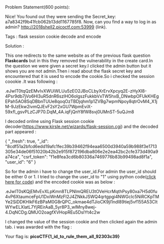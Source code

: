 Problem Statement(600 points):

Nice! You found out they were sending the Secret_key: a7a8342f9b41fcb062b13dd1167785f8. Now, can you find a way to log in as admin? http://2018shell2.picoctf.com:53999 (link).

Tags : flask session cookie decode and encode

Solution :

This one redirects to the same website as of the previous flask question <b>Flaskcards</b> but in this they removed the vulnerability in the create card.In the question we were given a secret key.I clicked the admin button but it shows you are not admin.Then i read about the flask secret key and encountered that it is used to encode the cookie.So i checked the session coookie .It was following :

.eJwlT0tqQzEMvIvXWUiWLUu5zEO2JBoCLbyXrErvXpcyq2E-zHyXI8-4Psr9db7jVo6Hl3uR5dnR6szlHO6olgszFukkbVxTW5hxB_DNwbpOFUkKHEgEPah5AO8SqDBbnTUUe8qoqOzTBDjqhm1p1ZVBg7wpmNpoy8qtrOvM4_X1jM-9JzEkw2ivmQJEvF2sY2xGU7WpmEviX-59xfl_gsvPLzCJP70.DqM_4A.iqFjQnY8fW8svj0UMnST-5uQJm8


I decoded online using Flask session cookie decoder(https://www.kirsle.net/wizards/flask-session.cgi) and the decoded part appeared :

{
    "_fresh": true,
    "_id": "8cdf51a2bfcd6edd19afc1fec39b39462f94eaa6500d3940a59b988f3e1713305e34de06f51020b42b2e915f872196dba806e2e2ea42bc2cfe373d490a9a74ca",
    "csrf_token": "f1e8fea3cd6b80336a7469776b83b99498ad8f1a",
    "user_id": "6"
}


So for the admin i have to change the user_id.For admin the user_id should be either 0 or 1. 
I tried to change the user_id to "1" using python code(<a href="https://github.com/d4rkvaibhav/PICOCTF-2018/blob/master/WEB_EXPLOITATION/Flaskcards%20Skeleton%20Key/encode.py">click here for code</a>) and the encoded cookie was as below :

.eJwlT0sKQjEMvEvXLpKmn8TLPNImQREU3tOVeHcrMqthPsy80xa7H5d0fu4vP6XtaumceFpU1DxiWnMzFI2J4ZNkkJSWQ4qrtgpgi4NWGcIc5NiRCKpTMYe2SiDDKHlkF6zBPaM0G8rQPC_okmae4dTJioCK9jI1ndI89tiej5vf155A53CltWYwELXlatL7YjREirAaB_5yr8P3_wlMny8wej-4.DqNCDg.QMUO2oagfXVHopREu5DsIYt4c2w

I changed the value of the session cookie and then clicked again the admin tab. i was awarded with the flag :

Your flag is: <b>picoCTF{1_id_to_rule_them_all_92303c39}</b>
